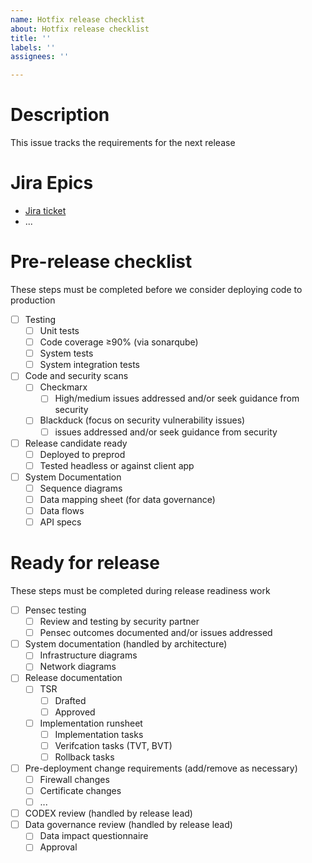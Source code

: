 ```yaml
---
name: Hotfix release checklist
about: Hotfix release checklist
title: ''
labels: ''
assignees: ''

---
```


# Description

This issue tracks the requirements for the next release

<Please provide a brief description for what will be released>

# Jira Epics

* [Jira ticket](link)
* ...

# Pre-release checklist

These steps must be completed before we consider deploying code to production

- [ ] Testing
  - [ ] Unit tests
  - [ ] Code coverage ≥90% (via sonarqube)
  - [ ] System tests
  - [ ] System integration tests
- [ ] Code and security scans
  - [ ] Checkmarx
    - [ ] High/medium issues addressed and/or seek guidance from security
  - [ ] Blackduck (focus on security vulnerability issues)
    - [ ] issues addressed and/or seek guidance from security
- [ ] Release candidate ready
  - [ ] Deployed to preprod
  - [ ] Tested headless or against client app
- [ ] System Documentation
  - [ ] Sequence diagrams
  - [ ] Data mapping sheet (for data governance)
  - [ ] Data flows
  - [ ] API specs

# Ready for release

These steps must be completed during release readiness work

- [ ] Pensec testing
  - [ ] Review and testing by security partner
  - [ ] Pensec outcomes documented and/or issues addressed
- [ ] System documentation (handled by architecture)
  - [ ] Infrastructure diagrams
  - [ ] Network diagrams
- [ ] Release documentation
  - [ ] TSR
    - [ ] Drafted
    - [ ] Approved
  - [ ] Implementation runsheet
    - [ ] Implementation tasks
    - [ ] Verifcation tasks (TVT, BVT)
    - [ ] Rollback tasks
- [ ] Pre-deployment change requirements (add/remove as necessary)
  - [ ] Firewall changes
  - [ ] Certificate changes
  - [ ] ...
- [ ] CODEX review (handled by release lead)
- [ ] Data governance review (handled by release lead)
  - [ ] Data impact questionnaire
  - [ ] Approval

